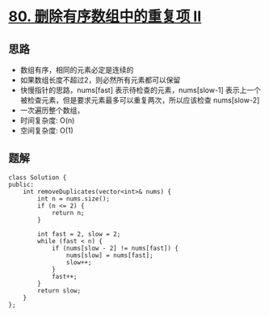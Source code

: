 # [80. 删除有序数组中的重复项 II](https://leetcode.cn/problems/remove-duplicates-from-sorted-array-ii/)

## 思路
- 数组有序，相同的元素必定是连续的
- 如果数组长度不超过2，则必然所有元素都可以保留
- 快慢指针的思路，nums[fast] 表示待检查的元素，nums[slow-1] 表示上一个被检查元素，但是要求元素最多可以重复两次，所以应该检查 nums[slow-2]
- 一次遍历整个数组，
- 时间复杂度: O(n)
- 空间复杂度: O(1)

## 题解
```
class Solution {
public:
    int removeDuplicates(vector<int>& nums) {
        int n = nums.size();
        if (n <= 2) {
            return n;
        }

        int fast = 2, slow = 2;
        while (fast < n) {
            if (nums[slow - 2] != nums[fast]) {
                nums[slow] = nums[fast];
                slow++;
            }
            fast++;
        }
        return slow;
    }
};
```